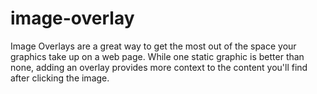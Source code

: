 # image-overlay
Image Overlays are a great way to get the most out of the space your graphics take up on a web page. While one static graphic is better than none, adding an overlay provides more context to the content you'll find after clicking the image.
